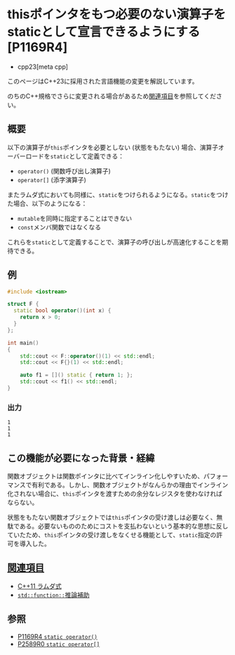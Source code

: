 # thisポインタをもつ必要のない演算子をstaticとして宣言できるようにする [P1169R4]
* cpp23[meta cpp]

<!-- start lang caution -->

このページはC++23に採用された言語機能の変更を解説しています。

のちのC++規格でさらに変更される場合があるため[関連項目](#relative-page)を参照してください。

<!-- last lang caution -->

## 概要
以下の演算子が`this`ポインタを必要としない (状態をもたない) 場合、演算子オーバーロードを`static`として定義できる：

- `operator()` (関数呼び出し演算子)
- `operator[]` (添字演算子)

またラムダ式においても同様に、`static`をつけられるようになる。`static`をつけた場合、以下のようになる：

- `mutable`を同時に指定することはできない
- `const`メンバ関数ではなくなる

これらを`static`として定義することで、演算子の呼び出しが高速化することを期待できる。


## 例
```cpp example
#include <iostream>

struct F {
  static bool operator()(int x) {
    return x > 0;
  }
};

int main()
{
    std::cout << F::operator()(1) << std::endl;
    std::cout << F{}(1) << std::endl;

    auto f1 = []() static { return 1; };
    std::cout << f1() << std::endl;
}
```

### 出力
```
1
1
1
```


## この機能が必要になった背景・経緯
関数オブジェクトは関数ポインタに比べてインライン化しやすいため、パフォーマンスで有利である。しかし、関数オブジェクトがなんらかの理由でインライン化されない場合に、`this`ポインタを渡すための余分なレジスタを使わなければならない。

状態をもたない関数オブジェクトでは`this`ポインタの受け渡しは必要なく、無駄である。必要ないもののためにコストを支払わないという基本的な思想に反していたため、`this`ポインタの受け渡しをなくせる機能として、`static`指定の許可を導入した。


## <a id="relative-page" href="#relative-page">関連項目</a>
- [C++11 ラムダ式](/lang/cpp11/lambda_expressions.md)
- [`std::function::`推論補助](/reference/functional/function/op_deduction_guide.md)


## 参照
- [P1169R4 `static operator()`](https://www.open-std.org/jtc1/sc22/wg21/docs/papers/2022/p1169r4.html)
- [P2589R0 `static operator[]`](https://www.open-std.org/jtc1/sc22/wg21/docs/papers/2022/p2589r0.pdf)